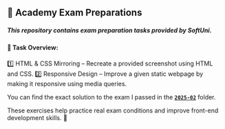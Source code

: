 ## 📌 Academy Exam Preparations

##### This repository contains exam preparation tasks provided by SoftUni.

#### 📝 Task Overview:
1️⃣ HTML & CSS Mirroring – Recreate a provided screenshot using HTML and CSS.
2️⃣ Responsive Design – Improve a given static webpage by making it responsive using media queries.

You can find the exact solution to the exam I passed in the [**`2025-02`**](https://github.com/BeatrisIlieva/softuni-html-and-css-exams/tree/main/2025-02) folder.

These exercises help practice real exam conditions and improve front-end development skills. 🚀

